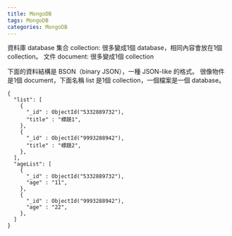 ```yaml
---
title: MongoDB
tags: MongoDB
categories: MongoDB
---
```

資料庫 database
集合 collection: 很多變成1個 database，相同內容會放在1個 collection。
文件 document: 很多變成1個 collection

下面的資料結構是 BSON（binary JSON），一種 JSON-like 的格式。
很像物件是1個 document，下面名稱 list 是1個 collection，一個檔案是一個 database。
```
{
  "list": [
    {
      "_id" : ObjectId("5332889732"),
      "title" : "標題1",
    },
    {
      "_id" : ObjectId("9993288942"),
      "title" : "標題2",
    },
  ],
  "ageList": [
    {
      "_id" : ObjectId("5332889732"),
      "age" : "11",
    },
    {
      "_id" : ObjectId("9993288942"),
      "age" : "22",
    },
  ]
}
```
